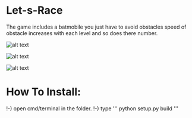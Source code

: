 # Let-s-Race
The game includes a batmobile you just have to avoid obstacles speed of obstacle increases with each level and so does there number.

![alt text](https://github.com/shubhankarsharma00/Let-s-Race/blob/master/snaps/Screenshot%20from%202018-06-23%2011-22-46.png)


![alt text](https://github.com/shubhankarsharma00/Let-s-Race/blob/master/snaps/Screenshot%20from%202018-06-23%2011-23-45.png)


![alt text](https://github.com/shubhankarsharma00/Let-s-Race/blob/master/snaps/Screenshot%20from%202018-06-23%2011-24-13.png)

# How To Install:
!-) open cmd/terminal in the folder.
!-) type ''' python setup.py build '''